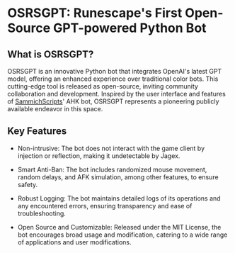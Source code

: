 # OSRSGPT: Runescape's First Open-Source GPT-powered Python Bot

## What is OSRSGPT?

OSRSGPT is an innovative Python bot that integrates OpenAI's latest GPT model, offering an enhanced experience over traditional color bots. This cutting-edge tool is released as open-source, inviting community collaboration and development. Inspired by the user interface and features of <a href="https://sammichscripts.com" target="_blank" rel="noopener noreferrer">SammichScripts</a>' AHK bot, OSRSGPT represents a pioneering publicly available endeavor in this space.

## Key Features

- Non-intrusive: The bot does not interact with the game client by injection or reflection, making it undetectable by Jagex.

- Smart Anti-Ban: The bot includes randomized mouse movement, random delays, and AFK simulation, among other features, to ensure safety.

- Robust Logging: The bot maintains detailed logs of its operations and any encountered errors, ensuring transparency and ease of troubleshooting.

- Open Source and Customizable: Released under the MIT License, the bot encourages broad usage and modification, catering to a wide range of applications and user modifications.
